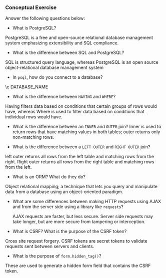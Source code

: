 ### Conceptual Exercise

Answer the following questions below:

- What is PostgreSQL?

PostgreSQL is a free and open-source relational database management system emphasizing extensibility and SQL compliance.

- What is the difference between SQL and PostgreSQL?

SQL is structured query language, whereas PostgreSQL is an open source object-relational database management system

- In `psql`, how do you connect to a database?

\c DATABASE_NAME

- What is the difference between `HAVING` and `WHERE`?

Having filters data based on conditions that certain groups of rows would have, whereas Where is used to filter data based on conditions that individual rows would have.

- What is the difference between an `INNER` and `OUTER` join?
Inner is used to return rows that have matching values in both tables; outer returns only non-matching rows.

- What is the difference between a `LEFT OUTER` and `RIGHT OUTER` join?

left outer returns all rows from the left table and matching rows from the right.
Right outer returns all rows from the right table and matching rows from the left.

- What is an ORM? What do they do?

Object relational mapping; a technique that lets you query and manipulate data from a database using an object-oriented paradigm.

- What are some differences between making HTTP requests using AJAX 
  and from the server side using a library like `requests`?

  AJAX requests are faster, but less secure.
  Server side requests may take longer, but are more secure from tampering or interception.

- What is CSRF? What is the purpose of the CSRF token?

Cross site request forgery. CSRF tokens are secret tokens to validate requests sent between servers and clients.

- What is the purpose of `form.hidden_tag()`?

These are used to generate a hidden form field that contains the CSRF token.